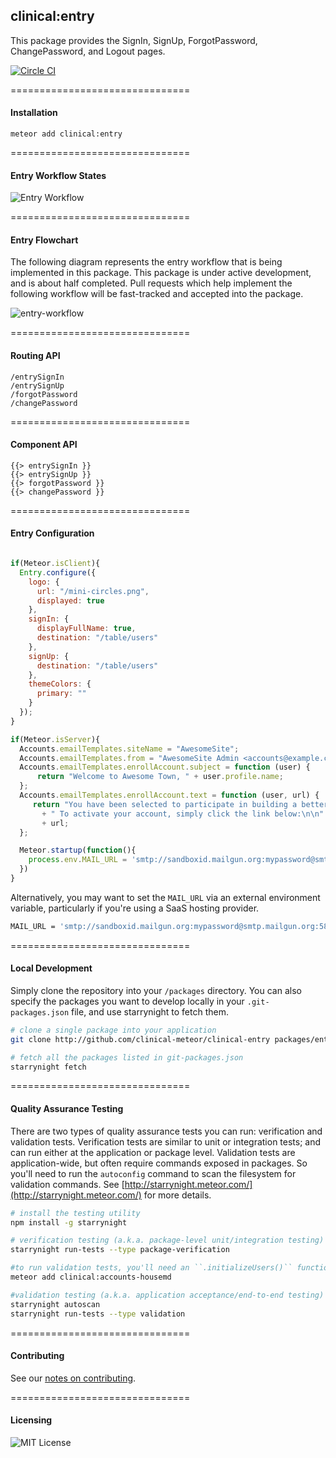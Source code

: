 ## clinical:entry

This package provides the SignIn, SignUp, ForgotPassword, ChangePassword, and Logout pages.  

[![Circle CI](https://circleci.com/gh/clinical-meteor/entry/tree/master.svg?style=svg)](https://circleci.com/gh/clinical-meteor/entry/tree/master)

===============================
#### Installation

````
meteor add clinical:entry
````

===============================
#### Entry Workflow States

![Entry Workflow](https://raw.githubusercontent.com/clinical-meteor/entry/master/docs/Entry.png)

===============================
#### Entry Flowchart

The following diagram represents the entry workflow that is being implemented in this package.  This package is under active development, and is about half completed.  Pull requests which help implement the following workflow will be fast-tracked and accepted into the package.

![entry-workflow](https://raw.githubusercontent.com/clinical-meteor/entry/master/docs/Entry%20Workflow.png)



===============================
#### Routing API

````
/entrySignIn
/entrySignUp
/forgotPassword
/changePassword
````

===============================
#### Component API

````
{{> entrySignIn }}
{{> entrySignUp }}
{{> forgotPassword }}
{{> changePassword }}
````


===============================
#### Entry Configuration

````js

if(Meteor.isClient){
  Entry.configure({
    logo: {
      url: "/mini-circles.png",
      displayed: true
    },
    signIn: {
      displayFullName: true,
      destination: "/table/users"
    },
    signUp: {
      destination: "/table/users"
    },
    themeColors: {
      primary: ""
    }
  });
}

if(Meteor.isServer){
  Accounts.emailTemplates.siteName = "AwesomeSite";
  Accounts.emailTemplates.from = "AwesomeSite Admin <accounts@example.com>";
  Accounts.emailTemplates.enrollAccount.subject = function (user) {
      return "Welcome to Awesome Town, " + user.profile.name;
  };
  Accounts.emailTemplates.enrollAccount.text = function (user, url) {
     return "You have been selected to participate in building a better future!"
       + " To activate your account, simply click the link below:\n\n"
       + url;
  };  

  Meteor.startup(function(){
    process.env.MAIL_URL = 'smtp://sandboxid.mailgun.org:mypassword@smtp.mailgun.org:587';
  })  
}
````
Alternatively, you may want to set the ``MAIL_URL`` via an external environment variable, particularly if you're using a SaaS hosting provider.

````sh
MAIL_URL = 'smtp://sandboxid.mailgun.org:mypassword@smtp.mailgun.org:587' meteor
````

===============================
#### Local Development

Simply clone the repository into your ``/packages`` directory.  You can also specify the packages you want to develop locally in your ``.git-packages.json`` file, and use starrynight to fetch them.

````bash
# clone a single package into your application
git clone http://github.com/clinical-meteor/clinical-entry packages/entry

# fetch all the packages listed in git-packages.json
starrynight fetch
````

===============================
#### Quality Assurance Testing

There are two types of quality assurance tests you can run:  verification and validation tests.  Verification tests are similar to unit or integration tests; and can run either at the application or package level.  Validation tests are application-wide, but often require commands exposed in packages.  So you'll need to run the ``autoconfig`` command to scan the filesystem for validation commands.  See [http://starrynight.meteor.com/](http://starrynight.meteor.com/) for more details.

````bash
# install the testing utility
npm install -g starrynight

# verification testing (a.k.a. package-level unit/integration testing)
starrynight run-tests --type package-verification

#to run validation tests, you'll need an ``.initializeUsers()`` function
meteor add clinical:accounts-housemd

#validation testing (a.k.a. application acceptance/end-to-end testing)
starrynight autoscan
starrynight run-tests --type validation
````

===============================
#### Contributing

See our [notes on contributing](https://github.com/clinical-meteor/clinical-entry/blob/master/Contributing.md).

===============================
#### Licensing  

![MIT License](https://img.shields.io/badge/license-MIT-blue.svg)
